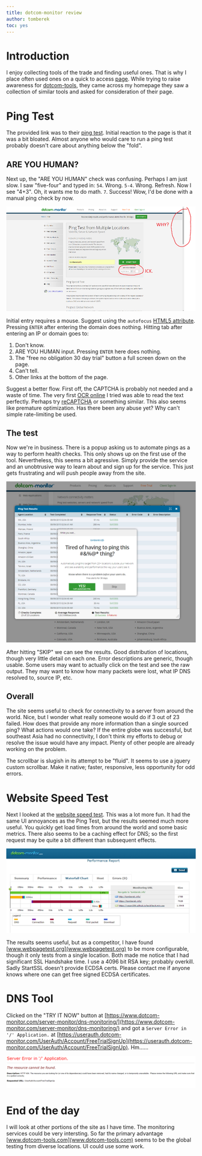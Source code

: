 ```yaml
---
title: dotcom-monitor review
author: tomberek
toc: yes
---
```


# Introduction

I enjoy collecting tools of the trade and finding useful ones.
That is why I place often used ones on a quick to access [page](/index.html).
While trying to raise awareness for [dotcom-tools](https://www.dotcom-tools.com/), they came across my homepage they saw a collection of similar tools and asked for consideration of their page.

# Ping Test

The provided link was to their [ping test](https://www.dotcom-tools.com/ping-test.aspx).
Initial reaction to the page is that it was a bit bloated.
Almost anyone who would care to run a ping test probably doesn't care about anything below the "fold".

## ARE YOU HUMAN?
Next up, the "ARE YOU HUMAN" check was confusing.
Perhaps I am just slow. I saw "five-four" and typed in: `54`.
Wrong. `5-4`. Wrong. Refresh. Now I see "4+3".
Oh, it wants me to do math. `7`. Success!
Wow, I'd be done with a manual ping check by now.

![](/images/2015-08-08/ping-test.png)

Initial entry requires a mouse. Suggest using the `autofocus` [HTML5 attribute](http://www.w3schools.com/tags/att_input_autofocus.asp). Pressing `ENTER` after entering the domain does nothing. Hitting tab after entering an IP or domain goes to:

1) Don't know.
2) ARE YOU HUMAN input. Pressing `ENTER` here does nothing.
3) The "free no obligation 30 day trial" button a full screen down on the page.
4) Can't tell.
5) Other links at the bottom of the page.

Suggest a better flow. First off, the CAPTCHA is probably not needed and a waste of time.
The very first [OCR online](http://www.free-ocr.com/) I tried was able to read the text perfectly.
Perhaps try [reCAPTCHA](https://www.google.com/recaptcha/intro/index.html) or something similar. This also seems like premature optimization. Has there been any abuse yet? Why can't simple rate-limiting be used.

## The test

Now we're in business. There is a popup asking us to automate pings as a way to perform health checks. This only shows up on the first use of the tool.
Nevertheless, this seems a bit agressive. Simply provide the service and an unobtrusive way to learn about and sign up for the service.
This just gets frustrating and will push people away from the site.

![](/images/2015-08-08/popup.png)

After hitting "SKIP" we can see the results. Good distribution of locations, though very little detail on each one.
Error descriptions are generic, though usable. Some users may want to actually click on the test and see the raw output. They may want to know how many packets were lost, what IP DNS resolved to, source IP, etc.

## Overall

The site seems useful to check for connectivity to a server from around the world.
Nice, but I wonder what really someone would do if 3 out of 23 failed.
How does that provide any more information than a single sourced ping?
What actions would one take?
If the entire globe was successful, but southeast Asia had no connectivity, I don't think my efforts to debug or resolve the issue would have any impact.
Plenty of other people are already working on the problem. 

The scrollbar is slugish in its attempt to be "fluid". It seems to use a jquery custom scrollbar. Make it native; faster, responsive, less opportunity for odd errors.

# Website Speed Test

Next I looked at the [website speed test](https://www.dotcom-tools.com/website-speed-test.aspx).
This was a lot more fun. It had the same UI annoyances as the Ping Test, but the results seemed much more useful. You quickly get load times from around the world and some basic metrics. There also seems to be a caching effect for DNS; so the first request may be quite a bit different than subsequent effects.

![](/images/2015-08-08/website-speed.png)

The results seems useful, but as a competitor, I have found [www.webpagetest.org](www.webpagetest.org) to be more configurable, though it only tests from a single location. Both made me notice that I had significant SSL Handshake time. I use a 4096 bit RSA key; probably overkill. Sadly StartSSL doesn't provide ECDSA certs. Please contact me if anyone knows where one can get free signed ECDSA certificates.

# DNS Tool

Clicked on the "TRY IT NOW" button at [https://www.dotcom-monitor.com/server-monitor/dns-monitoring/](https://www.dotcom-monitor.com/server-monitor/dns-monitoring/)  and got a `Server Error in '/' Application.` at [https://userauth.dotcom-monitor.com/UserAuth/Account/FreeTrialSignUp](https://userauth.dotcom-monitor.com/UserAuth/Account/FreeTrialSignUp). Hm......

![](/images/2015-08-08/error.png)

# End of the day

I will look at other portions of the site as I have time.
The monitoring services could be very intersting.
So far the primary advantage [www.dotcom-tools.com](www.dotcom-tools.com) seems to be the global testing from diverse locations.
UI could use some work.